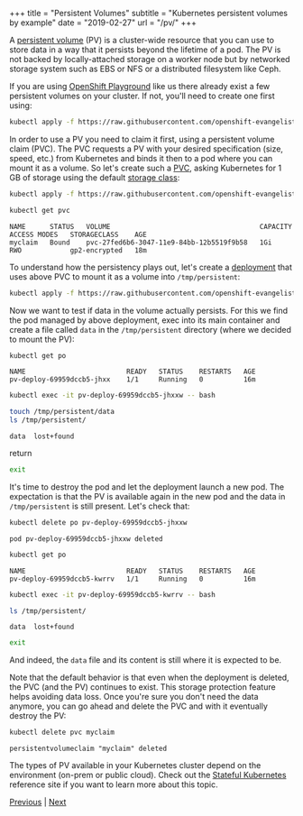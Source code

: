 +++
title = "Persistent Volumes"
subtitle = "Kubernetes persistent volumes by example"
date = "2019-02-27"
url = "/pv/"
+++

A [persistent volume](https://kubernetes.io/docs/concepts/storage/persistent-volumes/) (PV) is a cluster-wide resource that you can use to store data in a way that it persists beyond the lifetime of a pod. The PV is not backed by locally-attached storage on a worker node but by networked storage system such as EBS or NFS or a distributed filesystem like Ceph.

If you are using
[OpenShift Playground](https://learn.openshift.com/playgrounds/openshift45) like us there already exist a few persistent volumes on your cluster.  If not, you'll need to create one first using:

```bash
kubectl apply -f https://raw.githubusercontent.com/openshift-evangelists/kbe/main/specs/pv/pv.yaml
```

In order to use a PV you need to claim it first, using a persistent volume claim (PVC). The PVC requests a PV with your desired specification (size, speed, etc.) from Kubernetes and binds it then to a pod where you can mount it as a volume. So let's create such a [PVC](https://github.com/openshift-evangelists/kbe/blob/main/specs/pv/pvc.yaml), asking Kubernetes for 1 GB of storage using the default [storage class](https://kubernetes.io/docs/concepts/storage/storage-classes/):

```bash
kubectl apply -f https://raw.githubusercontent.com/openshift-evangelists/kbe/main/specs/pv/pvc.yaml
```

```bash
kubectl get pvc
```
```cat
NAME      STATUS   VOLUME                                     CAPACITY   ACCESS MODES   STORAGECLASS    AGE
myclaim   Bound    pvc-27fed6b6-3047-11e9-84bb-12b5519f9b58   1Gi        RWO            gp2-encrypted   18m
```

To understand how the persistency plays out, let's create a [deployment](https://github.com/openshift-evangelists/kbe/blob/main/specs/pv/deploy.yaml) that uses above PVC to mount it as a volume into `/tmp/persistent`:

```bash
kubectl apply -f https://raw.githubusercontent.com/openshift-evangelists/kbe/main/specs/pv/deploy.yaml
```

Now we want to test if data in the volume actually persists. For this we find the pod managed by above deployment, exec into its main container and create a file called `data` in the `/tmp/persistent` directory (where we decided to mount the PV):

```bash
kubectl get po
```
```cat
NAME                         READY   STATUS    RESTARTS   AGE
pv-deploy-69959dccb5-jhxx    1/1     Running   0          16m
```

```bash
kubectl exec -it pv-deploy-69959dccb5-jhxxw -- bash
```
```bash
touch /tmp/persistent/data
ls /tmp/persistent/
```
```cat
data  lost+found
```
return
```bash
exit
```

It's time to destroy the pod and let the deployment launch a new pod. The expectation is that the PV is available again in the new pod and the data in `/tmp/persistent` is still present. Let's check that:

```bash
kubectl delete po pv-deploy-69959dccb5-jhxxw
```
```cat
pod pv-deploy-69959dccb5-jhxxw deleted
```

```bash
kubectl get po
```
```cat
NAME                         READY   STATUS    RESTARTS   AGE
pv-deploy-69959dccb5-kwrrv   1/1     Running   0          16m
```

```bash
kubectl exec -it pv-deploy-69959dccb5-kwrrv -- bash
```
```bash
ls /tmp/persistent/
```
```cat
data  lost+found
```
```bash
exit
```

And indeed, the `data` file and its content is still where it is expected to be.

Note that the default behavior is that even when the deployment is deleted, the PVC (and the PV) continues to exist. This storage protection feature helps avoiding data loss. Once you're sure you don't need the data anymore, you can go ahead and delete the PVC and with it eventually destroy the PV:

```bash
kubectl delete pvc myclaim
```
```cat
persistentvolumeclaim "myclaim" deleted
```

The types of PV available in your Kubernetes cluster depend on the environment (on-prem or public cloud). Check out the [Stateful Kubernetes](https://stateful.kubernetes.sh/#storage) reference site if you want to learn more about this topic.

[Previous](/volumes) | [Next](/secrets)
